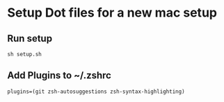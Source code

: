 
# Setup Dot files for a new mac setup

## Run setup
 
 `sh setup.sh`
 
## Add Plugins to ~/.zshrc
 
 `plugins=(git zsh-autosuggestions zsh-syntax-highlighting)`

